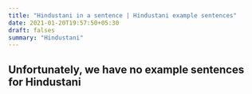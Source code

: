 ```yaml
---
title: "Hindustani in a sentence | Hindustani example sentences"
date: 2021-01-20T19:57:50+05:30
draft: falses
summary: "Hindustani"
---
```

## Unfortunately, we have no example sentences for Hindustani                 
